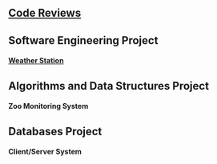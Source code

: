 ## **[Code Reviews](amanda-kiefer.github.io/CodeReview)**

## **Software Engineering Project**
#### [Weather Station](amanda-kiefer.github.io/WeatherStation)

## **Algorithms and Data Structures Project**
#### Zoo Monitoring System

## **Databases Project**
#### Client/Server System
